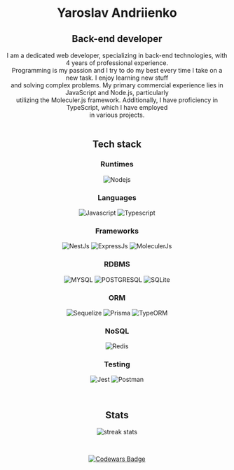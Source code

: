 <h1 align="center">
  Yaroslav Andriienko
</h1>

<h2 align="center">
  Back-end developer 
</h2>

<div align=center>
  I am a dedicated web developer, specializing in back-end technologies, with 4 years of professional experience.<br> 
  Programming is my passion and I try to do my best every time I take on a new task. I enjoy learning new stuff<br>
  and solving complex problems. My primary commercial experience lies in JavaScript and Node.js, particularly<br>  
  utilizing the Moleculer.js framework. Additionally, I have proficiency in TypeScript, which I have employed<br>
  in various projects.
</div>

<br>

<h2 align="center">
  Tech stack
</h2>

<h3 align="center">
  Runtimes 
</h3>

<div align="center" width="200px">
  
  ![Nodejs](https://img.shields.io/badge/-Nodejs-3C873A?style=for-the-badge&labelColor=black&logo=node.js&logoColor=3C873A)

</div>

<h3 align="center">
  Languages 
</h3>

<div align="center" width="200px">

  ![Javascript](https://img.shields.io/badge/-Javascript-F0DB4F?style=for-the-badge&labelColor=black&logo=javascript&logoColor=F0DB4F)
  ![Typescript](https://img.shields.io/badge/-Typescript-007acc?style=for-the-badge&labelColor=black&logo=typescript&logoColor=007acc)

</div>

<h3 align="center">
  Frameworks 
</h3>

<div align="center" width="200px">

  ![NestJs](https://img.shields.io/badge/-Nest-A2223B?style=for-the-badge&labelColor=black&logo=nestjs&logoColor=A2223B)
  ![ExpressJs](https://img.shields.io/badge/-Express-ffffff?style=for-the-badge&labelColor=black&logo=express&logoColor=white)
  ![MoleculerJs](https://img.shields.io/badge/-Moleculer-0e83cd?style=for-the-badge&labelColor=black&logo=moleculer&logoColor=0e83cd)

</div>

<h3 align="center">
  RDBMS
</h3>

<div align="center" width="200px">

  ![MYSQL](https://img.shields.io/badge/-MYSQL-f29111?style=for-the-badge&labelColor=black&logo=mysql&logoColor=#00758f)
  ![POSTGRESQL](https://img.shields.io/badge/-POSTGRESQL-008bb9?style=for-the-badge&labelColor=black&logo=postgresql&logoColor=#0064a5)
  ![SQLite](https://img.shields.io/badge/-SQLITE-003B57?style=for-the-badge&labelColor=black&logo=sqlite&logoColor=#003B57)

</div>

<h3 align="center">
  ORM
</h3>

<div align="center" width="200px">

  ![Sequelize](https://img.shields.io/badge/-Sequelize-52B0E7?style=for-the-badge&labelColor=black&logo=sequelize&logoColor=#52B0E7)
  ![Prisma](https://img.shields.io/badge/-Prisma-2D3748?style=for-the-badge&labelColor=black&logo=prisma&logoColor=#2D3748)
  ![TypeORM](https://img.shields.io/badge/-TypeORM-FE0803?style=for-the-badge&labelColor=black&logo=typeorm&logoColor=#FE0803)

</div>

<h3 align="center">
  NoSQL
</h3>

<div align="center" width="200px">

  ![Redis](https://img.shields.io/badge/-Redis-D82C20?style=for-the-badge&labelColor=black&logo=redis&logoColor=#A41E11)

</div>

<h3 align="center">
  Testing
</h3>


<div align="center" width="200px">

  ![Jest](https://img.shields.io/badge/-Jest-C21325?style=for-the-badge&labelColor=black&logo=jest&logoColor=#C21325)
  ![Postman](https://img.shields.io/badge/-Postman-FF6C37?style=for-the-badge&labelColor=black&logo=postman&logoColor=#FF6C37)

</div>

<br>

<h2 align="center">
  Stats
</h2>

<div align="center" width="200px">

  ![streak stats](https://github-readme-streak-stats.herokuapp.com/?user=ogsevko&theme=onedark&hide_border=true)
  
  <br>
  
  <a align="center" href="https://codewars.com/users/ogsevko">
   
  ![Codewars Badge](https://www.codewars.com/users/ogsevko/badges/large)
    
  </a>

</div>
